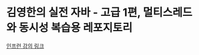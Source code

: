 # 김영한의 실전 자바 - 고급 1편, 멀티스레드와 동시성 복습용 레포지토리

[인프런 강의 링크](https://www.inflearn.com/course/%EA%B9%80%EC%98%81%ED%95%9C%EC%9D%98-%EC%8B%A4%EC%A0%84-%EC%9E%90%EB%B0%94-%EA%B3%A0%EA%B8%89-1)



